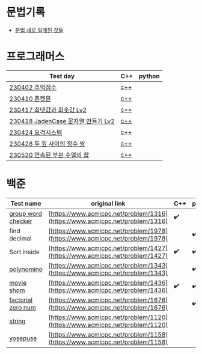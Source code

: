 # 문법기록
- [문법 새로 알게된 것들](https://github.com/leggiero-crescendo/coding-test/issues)

# 프로그래머스
|Test day|C++|python|
|----------------|-----|-----|
|[230402 추억점수](./CPP/추억점수.md)|[c++](./CPP/추억점수.cpp)||
|[230410 폰켓몬](https://school.programmers.co.kr/learn/courses/30/lessons/1845)|[c++](./CPP/폰켓몬.cpp)||
|[230417 최댓값과 최솟값 Lv2](https://school.programmers.co.kr/learn/courses/30/lessons/12939?language=cpp)|[c++](./CPP/최댓값과최솟값.cpp)||
|[230418 JadenCase 문자열 만들기 Lv2](https://school.programmers.co.kr/learn/courses/30/lessons/12951?language=cpp)|[c++](./CPP/JadenCase.cpp)||
|[230424 요격시스템](https://school.programmers.co.kr/learn/courses/30/lessons/181188)|[c++](./CPP/요격시스템.cpp)||
|[230428 두 원 사이의 정수 쌍](https://school.programmers.co.kr/learn/courses/30/lessons/181187)|[c++](./CPP/두원사이의정수쌍.cpp)|
|[230520 연속된 부분 수열의 합](https://school.programmers.co.kr/learn/courses/30/lessons/178870)|[c++](./CPP/연속된_부분_수열의_합.cpp)|

# 백준

|Test name|original link|C++|python|
|----------------|---------------------------------------|-----|-----|
|[group word checker](./BackJon/group_world_checker)|[https://www.acmicpc.net/problem/1316](https://www.acmicpc.net/problem/1316)|:heavy_check_mark:||
|find decimal|[https://www.acmicpc.net/problem/1978](https://www.acmicpc.net/problem/1978)||:heavy_check_mark:|
|Sort inside|[https://www.acmicpc.net/problem/1427](https://www.acmicpc.net/problem/1427)|:heavy_check_mark:|:heavy_check_mark:|
|[polynomino](./BackJon/polynomino)|[https://www.acmicpc.net/problem/1343](https://www.acmicpc.net/problem/1343)||:heavy_check_mark:|
|[movie shom](./BackJon/movie_shom)|[https://www.acmicpc.net/problem/1436](https://www.acmicpc.net/problem/1436)|:heavy_check_mark:|:heavy_check_mark:|
|[factorial zero num](./BackJon/factorial_zero_num)|[https://www.acmicpc.net/problem/1676](https://www.acmicpc.net/problem/1676)||:heavy_check_mark:|
|[string](./BackJon/string)|[https://www.acmicpc.net/problem/1120](https://www.acmicpc.net/problem/1120)|||:heavy_check_mark:|
|[yosepuse](./BackJon/yosepuse)|[https://www.acmicpc.net/problem/1158](https://www.acmicpc.net/problem/1158)||||
